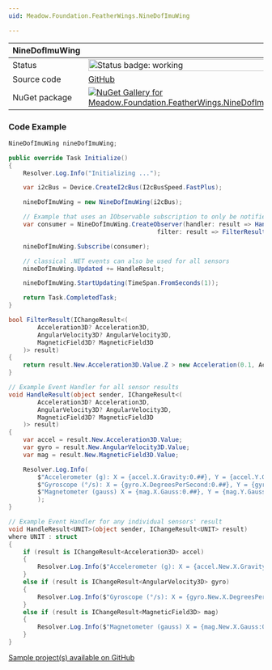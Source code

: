 ```yaml
---
uid: Meadow.Foundation.FeatherWings.NineDofImuWing

---
```


| NineDofImuWing | |
|--------|--------|
| Status | <img src="https://img.shields.io/badge/Working-brightgreen" style="width: auto; height: -webkit-fill-available;" alt="Status badge: working" /> |
| Source code | [GitHub](https://github.com/WildernessLabs/Meadow.Foundation.FeatherWings/tree/main/Source/NineDofImuWing) |
| NuGet package | <a href="https://www.nuget.org/packages/Meadow.Foundation.FeatherWings.NineDofImuWing/" target="_blank"><img src="https://img.shields.io/nuget/v/Meadow.Foundation.FeatherWings.NineDofImuWing.svg?label=Meadow.Foundation.FeatherWings.NineDofImuWing" alt="NuGet Gallery for Meadow.Foundation.FeatherWings.NineDofImuWing" /></a> |

### Code Example

```csharp
NineDofImuWing nineDofImuWing;

public override Task Initialize()
{
    Resolver.Log.Info("Initializing ...");

    var i2cBus = Device.CreateI2cBus(I2cBusSpeed.FastPlus);

    nineDofImuWing = new NineDofImuWing(i2cBus);

    // Example that uses an IObservable subscription to only be notified when the filter is satisfied
    var consumer = NineDofImuWing.CreateObserver(handler: result => HandleResult(this, result),
                                         filter: result => FilterResult(result));

    nineDofImuWing.Subscribe(consumer);

    // classical .NET events can also be used for all sensors
    nineDofImuWing.Updated += HandleResult;

    nineDofImuWing.StartUpdating(TimeSpan.FromSeconds(1));

    return Task.CompletedTask;
}

bool FilterResult(IChangeResult<(
        Acceleration3D? Acceleration3D,
        AngularVelocity3D? AngularVelocity3D,
        MagneticField3D? MagneticField3D
    )> result)
{
    return result.New.Acceleration3D.Value.Z > new Acceleration(0.1, Acceleration.UnitType.Gravity);
}

// Example Event Handler for all sensor results
void HandleResult(object sender, IChangeResult<(
        Acceleration3D? Acceleration3D,
        AngularVelocity3D? AngularVelocity3D,
        MagneticField3D? MagneticField3D
    )> result)
{
    var accel = result.New.Acceleration3D.Value;
    var gyro = result.New.AngularVelocity3D.Value;
    var mag = result.New.MagneticField3D.Value;

    Resolver.Log.Info(
        $"Accelerometer (g): X = {accel.X.Gravity:0.##}, Y = {accel.Y.Gravity:0.##}, Z = {accel.Z.Gravity:0.##}; " +
        $"Gyroscope (°/s): X = {gyro.X.DegreesPerSecond:0.##}, Y = {gyro.Y.DegreesPerSecond:0.##}, Z = {gyro.Z.DegreesPerSecond:0.##}; " +
        $"Magnetometer (gauss) X = {mag.X.Gauss:0.##}, Y = {mag.Y.Gauss:0.##}, Z = {mag.Z.Gauss:0.##}"
        );
}

// Example Event Handler for any individual sensors' result
void HandleResult<UNIT>(object sender, IChangeResult<UNIT> result)
where UNIT : struct
{
    if (result is IChangeResult<Acceleration3D> accel)
    {
        Resolver.Log.Info($"Accelerometer (g): X = {accel.New.X.Gravity:0.##}, Y = {accel.New.Y.Gravity:0.##}, Z = {accel.New.Z.Gravity:0.##}");
    }
    else if (result is IChangeResult<AngularVelocity3D> gyro)
    {
        Resolver.Log.Info($"Gyroscope (°/s): X = {gyro.New.X.DegreesPerSecond:0.##}, Y = {gyro.New.Y.DegreesPerSecond:0.##}, Z = {gyro.New.Z.DegreesPerSecond:0.##};");
    }
    else if (result is IChangeResult<MagneticField3D> mag)
    {
        Resolver.Log.Info($"Magnetometer (gauss) X = {mag.New.X.Gauss:0.##}, Y = {mag.New.Y.Gauss:0.##}, Z = {mag.New.Z.Gauss:0.##}");
    }
}

```

[Sample project(s) available on GitHub](https://github.com/WildernessLabs/Meadow.Foundation.FeatherWings/tree/main/Source/NineDofImuWing/Sample/NineDofImuWing_Sample)

